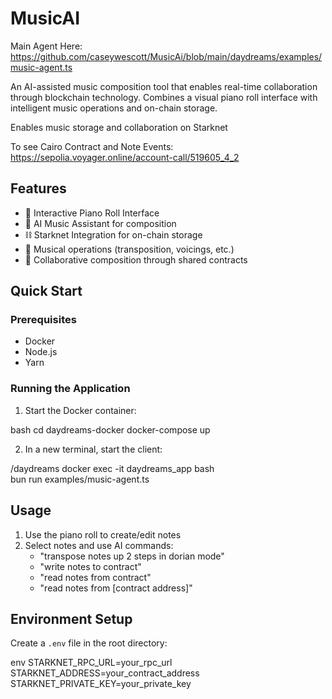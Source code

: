 # MusicAI

Main Agent Here: https://github.com/caseywescott/MusicAi/blob/main/daydreams/examples/music-agent.ts

An AI-assisted music composition tool that enables real-time collaboration through blockchain technology. Combines a visual piano roll interface with intelligent music operations and on-chain storage.

Enables music storage and collaboration on Starknet

To see Cairo Contract and Note Events: https://sepolia.voyager.online/account-call/519605_4_2

## Features

- 🎹 Interactive Piano Roll Interface
- 🤖 AI Music Assistant for composition
- ⛓️ Starknet Integration for on-chain storage
- 🎵 Musical operations (transposition, voicings, etc.)
- 🤝 Collaborative composition through shared contracts

## Quick Start

### Prerequisites
- Docker
- Node.js
- Yarn

### Running the Application

1. Start the Docker container:

bash
cd daydreams-docker
docker-compose up

2. In a new terminal, start the client:

/daydreams docker exec -it daydreams_app bash   
bun run examples/music-agent.ts

## Usage

1. Use the piano roll to create/edit notes
2. Select notes and use AI commands:
   - "transpose notes up 2 steps in dorian mode"
   - "write notes to contract"
   - "read notes from contract"
   - "read notes from [contract address]"

## Environment Setup

Create a `.env` file in the root directory:

env
STARKNET_RPC_URL=your_rpc_url
STARKNET_ADDRESS=your_contract_address
STARKNET_PRIVATE_KEY=your_private_key
